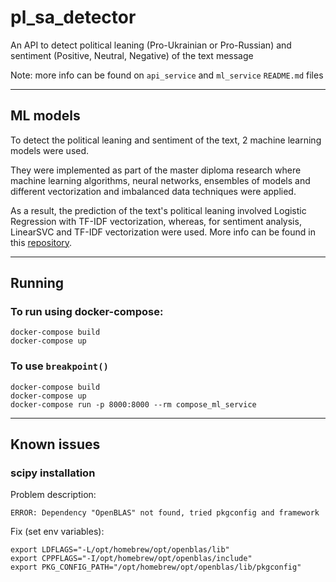 # pl_sa_detector
An API to detect political leaning (Pro-Ukrainian or Pro-Russian) and sentiment (Positive, Neutral, Negative) of the text message

Note: more info can be found on `api_service` and `ml_service` `README.md` files

---
## ML models
To detect the political leaning and sentiment of the text, 2 machine learning models were used.

They were implemented as part of the master diploma research where machine learning algorithms, neural networks, ensembles of models and different vectorization and imbalanced data techniques were applied.

As a result, the prediction of the text's political leaning involved Logistic Regression with TF-IDF vectorization, whereas, for sentiment analysis, LinearSVC and TF-IDF vectorization were used. More info can be found in this [repository](https://github.com/yurdosii/pl_sa_diploma).

---
## Running
### To run using docker-compose:
```
docker-compose build
docker-compose up
```
### To use `breakpoint()`
```
docker-compose build
docker-compose up
docker-compose run -p 8000:8000 --rm compose_ml_service
```

---

## Known issues
### scipy installation
Problem description:
```
ERROR: Dependency "OpenBLAS" not found, tried pkgconfig and framework
```
Fix (set env variables):
```
export LDFLAGS="-L/opt/homebrew/opt/openblas/lib"
export CPPFLAGS="-I/opt/homebrew/opt/openblas/include"
export PKG_CONFIG_PATH="/opt/homebrew/opt/openblas/lib/pkgconfig"
```
